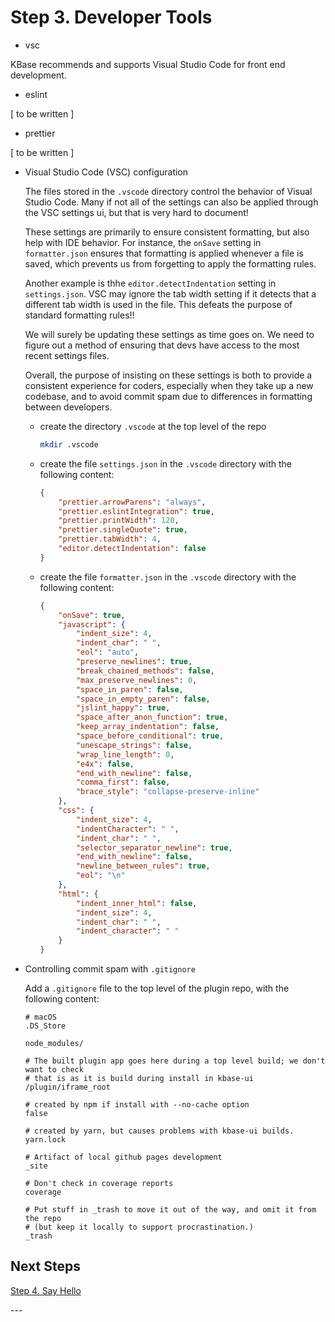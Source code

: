 # Step 3. Developer Tools



- vsc

KBase recommends and supports Visual Studio Code for front end development.

- eslint

[ to be written ]

- prettier

[ to be written ]

- Visual Studio Code (VSC) configuration

    The files stored in the `.vscode` directory control the behavior of Visual Studio Code. Many if not all of the settings can also be applied through the VSC settings ui, but that is very hard to document!

    These settings are primarily to ensure consistent formatting, but also help with IDE behavior. For instance, the `onSave` setting in `formatter.json` ensures that formatting is applied whenever a file is saved, which prevents us from forgetting to apply the formatting rules. 

    Another example is thhe `editor.detectIndentation` setting in `settings.json`. VSC may ignore the tab width setting if it detects that a different tab width is used in the file. This defeats the purpose of standard formatting rules!!

    We will surely be updating these settings as time goes on. We need to figure out a method of ensuring that devs have access to the most recent settings files.

    Overall, the purpose of insisting on these settings is both to provide a consistent experience for coders, especially when they take up a new codebase, and to avoid commit spam due to differences in formatting between developers.

  - create the directory `.vscode` at the top level of the repo

    ```bash
    mkdir .vscode
    ```

  - create the file `settings.json` in the `.vscode` directory with the following content:

    ```json
    {
        "prettier.arrowParens": "always",
        "prettier.eslintIntegration": true,
        "prettier.printWidth": 120,
        "prettier.singleQuote": true,
        "prettier.tabWidth": 4,
        "editor.detectIndentation": false
    }
    ```

  - create the file `formatter.json` in the `.vscode` directory with the following content:

    ```json
    {
        "onSave": true,
        "javascript": {
            "indent_size": 4,
            "indent_char": " ",
            "eol": "auto",
            "preserve_newlines": true,
            "break_chained_methods": false,
            "max_preserve_newlines": 0,
            "space_in_paren": false,
            "space_in_empty_paren": false,
            "jslint_happy": true,
            "space_after_anon_function": true,
            "keep_array_indentation": false,
            "space_before_conditional": true,
            "unescape_strings": false,
            "wrap_line_length": 0,
            "e4x": false,
            "end_with_newline": false,
            "comma_first": false,
            "brace_style": "collapse-preserve-inline"
        },
        "css": {
            "indent_size": 4,
            "indentCharacter": " ",
            "indent_char": " ",
            "selector_separator_newline": true,
            "end_with_newline": false,
            "newline_between_rules": true,
            "eol": "\n"
        },
        "html": {
            "indent_inner_html": false,
            "indent_size": 4,
            "indent_char": " ",
            "indent_character": " "
        }
    }
    ```

- Controlling commit spam with `.gitignore`

    Add a `.gitignore` file to the top level of the plugin repo, with the following content:

    ```gitignore
    # macOS
    .DS_Store

    node_modules/

    # The built plugin app goes here during a top level build; we don't want to check
    # that is as it is build during install in kbase-ui
    /plugin/iframe_root

    # created by npm if install with --no-cache option
    false

    # created by yarn, but causes problems with kbase-ui builds.
    yarn.lock

    # Artifact of local github pages development
    _site

    # Don't check in coverage reports
    coverage

    # Put stuff in _trash to move it out of the way, and omit it from the repo 
    # (but keep it locally to support procrastination.)
    _trash
    ```


## Next Steps

[Step 4. Say Hello](./4-say-hello)

\---